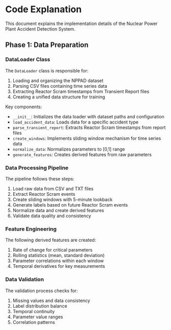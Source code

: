 # Code Explanation

This document explains the implementation details of the Nuclear Power Plant Accident Detection System.

## Phase 1: Data Preparation

### DataLoader Class
The `DataLoader` class is responsible for:
1. Loading and organizing the NPPAD dataset
2. Parsing CSV files containing time series data
3. Extracting Reactor Scram timestamps from Transient Report files
4. Creating a unified data structure for training

Key components:
- `__init__`: Initializes the data loader with dataset paths and configuration
- `load_accident_data`: Loads data for a specific accident type
- `parse_transient_report`: Extracts Reactor Scram timestamps from report files
- `create_windows`: Implements sliding window mechanism for time series data
- `normalize_data`: Normalizes parameters to [0,1] range
- `generate_features`: Creates derived features from raw parameters

### Data Processing Pipeline
The pipeline follows these steps:
1. Load raw data from CSV and TXT files
2. Extract Reactor Scram events
3. Create sliding windows with 5-minute lookback
4. Generate labels based on future Reactor Scram events
5. Normalize data and create derived features
6. Validate data quality and consistency

### Feature Engineering
The following derived features are created:
1. Rate of change for critical parameters
2. Rolling statistics (mean, standard deviation)
3. Parameter correlations within each window
4. Temporal derivatives for key measurements

### Data Validation
The validation process checks for:
1. Missing values and data consistency
2. Label distribution balance
3. Temporal continuity
4. Parameter value ranges
5. Correlation patterns 
